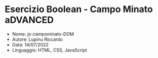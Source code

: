 # Esercizio Boolean - Campo Minato aDVANCED

* Nome: js-campominato-DOM
* Autore: Lupinu Riccardo
* Data: 14/07/2022
* Linguaggio: HTML, CSS, JavaScript
